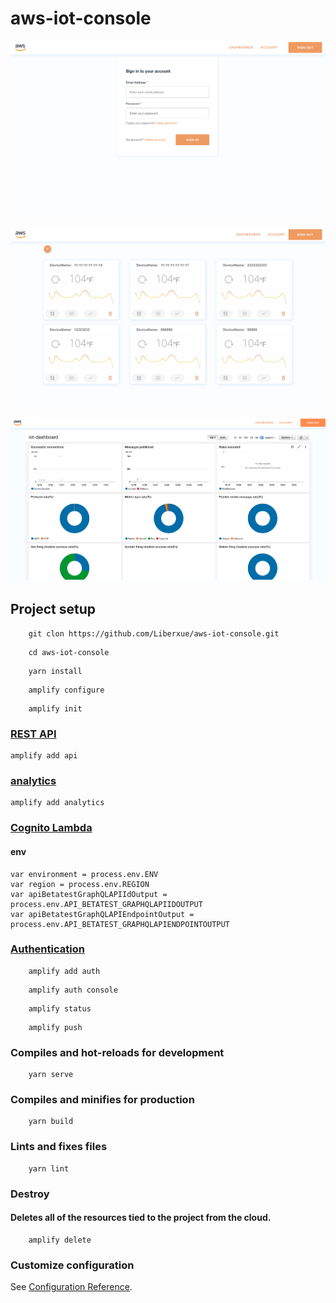 # aws-iot-console

![login](./pic/login.png)

![dashboard](./pic/dashboard.png)

![dashboardTail](./pic/dashboard_detail.png)

## Project setup

```shell
    git clon https://github.com/Liberxue/aws-iot-console.git
```
```shell
    cd aws-iot-console
```

```shell
    yarn install
```

```shell
    amplify configure
```

```shell
    amplify init
```


### [REST API](https://docs.amplify.aws/lib/restapi/getting-started/q/platform/js/#configure-your-application)

```shell
amplify add api
```

### [analytics](https://docs.amplify.aws/lib/analytics/getting-started/q/platform/js/#configure-your-app)

```shell
amplify add analytics
```
### [Cognito Lambda](https://docs.amplify.aws/cli/function/#function-templates)

#### env 
```shell
var environment = process.env.ENV
var region = process.env.REGION
var apiBetatestGraphQLAPIIdOutput = process.env.API_BETATEST_GRAPHQLAPIIDOUTPUT
var apiBetatestGraphQLAPIEndpointOutput = process.env.API_BETATEST_GRAPHQLAPIENDPOINTOUTPUT
```

### [Authentication](https://docs.amplify.aws/cli/auth/overview/)


```shell
    amplify add auth
```

```shell
    amplify auth console

```


```shell
    amplify status

```

```shell
    amplify push
```

### Compiles and hot-reloads for development
```shell
    yarn serve
```

### Compiles and minifies for production

```shell
    yarn build
```

### Lints and fixes files
```shell
    yarn lint
```


### Destroy
#### Deletes all of the resources tied to the project from the cloud.   
```shell
    amplify delete
```

### Customize configuration
See [Configuration Reference](https://cli.vuejs.org/config/).
